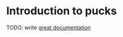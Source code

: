 # Introduction to pucks

TODO: write [great documentation](http://jacobian.org/writing/what-to-write/)
